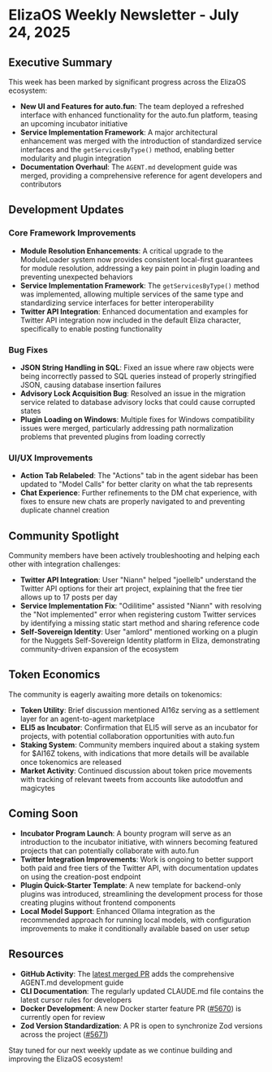 # ElizaOS Weekly Newsletter - July 24, 2025

## Executive Summary

This week has been marked by significant progress across the ElizaOS ecosystem:

- **New UI and Features for auto.fun**: The team deployed a refreshed interface with enhanced functionality for the auto.fun platform, teasing an upcoming incubator initiative
- **Service Implementation Framework**: A major architectural enhancement was merged with the introduction of standardized service interfaces and the `getServicesByType()` method, enabling better modularity and plugin integration
- **Documentation Overhaul**: The `AGENT.md` development guide was merged, providing a comprehensive reference for agent developers and contributors

## Development Updates

### Core Framework Improvements

- **Module Resolution Enhancements**: A critical upgrade to the ModuleLoader system now provides consistent local-first guarantees for module resolution, addressing a key pain point in plugin loading and preventing unexpected behaviors
- **Service Implementation Framework**: The `getServicesByType()` method was implemented, allowing multiple services of the same type and standardizing service interfaces for better interoperability
- **Twitter API Integration**: Enhanced documentation and examples for Twitter API integration now included in the default Eliza character, specifically to enable posting functionality
  
### Bug Fixes

- **JSON String Handling in SQL**: Fixed an issue where raw objects were being incorrectly passed to SQL queries instead of properly stringified JSON, causing database insertion failures
- **Advisory Lock Acquisition Bug**: Resolved an issue in the migration service related to database advisory locks that could cause corrupted states
- **Plugin Loading on Windows**: Multiple fixes for Windows compatibility issues were merged, particularly addressing path normalization problems that prevented plugins from loading correctly

### UI/UX Improvements

- **Action Tab Relabeled**: The "Actions" tab in the agent sidebar has been updated to "Model Calls" for better clarity on what the tab represents
- **Chat Experience**: Further refinements to the DM chat experience, with fixes to ensure new chats are properly navigated to and preventing duplicate channel creation

## Community Spotlight

Community members have been actively troubleshooting and helping each other with integration challenges:

- **Twitter API Integration**: User "Niann" helped "joellelb" understand the Twitter API options for their art project, explaining that the free tier allows up to 17 posts per day
- **Service Implementation Fix**: "Odilitime" assisted "Niann" with resolving the "Not implemented" error when registering custom Twitter services by identifying a missing static start method and sharing reference code
- **Self-Sovereign Identity**: User "amlord" mentioned working on a plugin for the Nuggets Self-Sovereign Identity platform in Eliza, demonstrating community-driven expansion of the ecosystem

## Token Economics

The community is eagerly awaiting more details on tokenomics:

- **Token Utility**: Brief discussion mentioned AI16z serving as a settlement layer for an agent-to-agent marketplace
- **ELI5 as Incubator**: Confirmation that ELI5 will serve as an incubator for projects, with potential collaboration opportunities with auto.fun
- **Staking System**: Community members inquired about a staking system for $AI16Z tokens, with indications that more details will be available once tokenomics are released
- **Market Activity**: Continued discussion about token price movements with tracking of relevant tweets from accounts like autodotfun and magicytes

## Coming Soon

- **Incubator Program Launch**: A bounty program will serve as an introduction to the incubator initiative, with winners becoming featured projects that can potentially collaborate with auto.fun
- **Twitter Integration Improvements**: Work is ongoing to better support both paid and free tiers of the Twitter API, with documentation updates on using the creation-post endpoint
- **Plugin Quick-Starter Template**: A new template for backend-only plugins was introduced, streamlining the development process for those creating plugins without frontend components
- **Local Model Support**: Enhanced Ollama integration as the recommended approach for running local models, with configuration improvements to make it conditionally available based on user setup

## Resources

- **GitHub Activity**: The [latest merged PR](https://github.com/elizaOS/eliza/pull/5669) adds the comprehensive AGENT.md development guide
- **CLI Documentation**: The regularly updated CLAUDE.md file contains the latest cursor rules for developers
- **Docker Development**: A new Docker starter feature PR ([#5670](https://github.com/elizaOS/eliza/pull/5670)) is currently open for review
- **Zod Version Standardization**: A PR is open to synchronize Zod versions across the project ([#5671](https://github.com/elizaOS/eliza/pull/5671))

Stay tuned for our next weekly update as we continue building and improving the ElizaOS ecosystem!